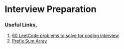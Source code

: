 # Interview Preparation

### Useful Links,
1. [60 LeetCode problems to solve for coding interview](https://medium.com/@koheiarai94/60-leetcode-questions-to-prepare-for-coding-interview-8abbb6af589e)
2. [Prefix Sum Array](https://www.geeksforgeeks.org/prefix-sum-array-implementation-applications-competitive-programming/)
